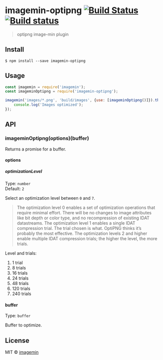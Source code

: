 # imagemin-optipng [![Build Status](http://img.shields.io/travis/imagemin/imagemin-optipng.svg?style=flat)](https://travis-ci.org/imagemin/imagemin-optipng) [![Build status](https://ci.appveyor.com/api/projects/status/4e5msglic4m7yxst?svg=true)](https://ci.appveyor.com/project/ShinnosukeWatanabe/imagemin-optipng)

> optipng image-min plugin


## Install

```
$ npm install --save imagemin-optipng
```


## Usage

```js
const imagemin = require('imagemin');
const imageminOptipng = require('imagemin-optipng');

imagemin('images/*.png', 'build/images', {use: [imageminOptipng()]}).then(() => {
	console.log('Images optimized');
});
```


## API

### imageminOptipng(options)(buffer)

Returns a promise for a buffer.

#### options

##### optimizationLevel

Type: `number`  
Default: `2`

Select an optimization level between `0` and `7`.

> The optimization level 0 enables a set of optimization operations that require minimal effort. There will be no changes to image attributes like bit depth or color type, and no recompression of existing IDAT datastreams. The optimization level 1 enables a single IDAT compression trial. The trial chosen is what. OptiPNG thinks it’s probably the most effective. The optimization levels 2 and higher enable multiple IDAT compression trials; the higher the level, the more trials.

Level and trials:

1. 1 trial
2. 8 trials
3. 16 trials
4. 24 trials
5. 48 trials
6. 120 trials
7. 240 trials

#### buffer

Type: `buffer`

Buffer to optimize.


## License

MIT © [imagemin](https://github.com/imagemin)
